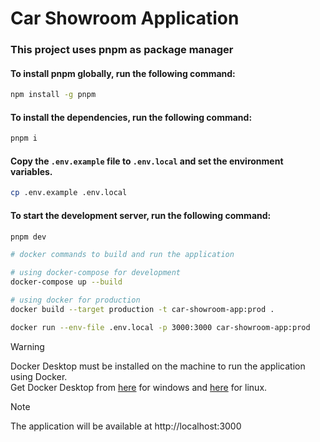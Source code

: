 # Car Showroom Application

### This project uses pnpm as package manager

#### To install pnpm globally, run the following command:

```bash
npm install -g pnpm
```

#### To install the dependencies, run the following command:

```bash
pnpm i
```

#### Copy the `.env.example` file to `.env.local` and set the environment variables.

```bash
cp .env.example .env.local
```

#### To start the development server, run the following command:

```bash
pnpm dev
```

```bash
# docker commands to build and run the application

# using docker-compose for development
docker-compose up --build

# using docker for production
docker build --target production -t car-showroom-app:prod .

docker run --env-file .env.local -p 3000:3000 car-showroom-app:prod

```

> [!WARNING]
>
> Docker Desktop must be installed on the machine to run the application using Docker.  
> Get Docker Desktop from [here](https://docs.docker.com/desktop/install/windows-install/) for windows and [here](https://docs.docker.com/desktop/install/linux-install/) for linux.

> [!NOTE]
>
> The application will be available at http://localhost:3000

